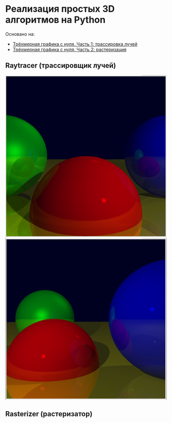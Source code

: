 # Реализация простых 3D алгоритмов на Python

Основано на:
* [Трёхмерная графика с нуля. Часть 1: трассировка лучей](https://habr.com/ru/post/342510/)
* [Трёхмерная графика с нуля. Часть 2: растеризация](https://habr.com/ru/post/342708/)

## Raytracer (трассировщик лучей)

![raytracer_1](https://raw.githubusercontent.com/cr00z/3d_intro/master/screenshot/raytracer_1.png "Камера 1")
![raytracer_2](https://raw.githubusercontent.com/cr00z/3d_intro/master/screenshot/raytracer_2.png "Камера 2")

## Rasterizer (растеризатор)
